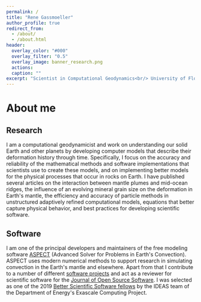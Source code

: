 ```yaml
---
permalink: /
title: "Rene Gassmoeller"
author_profile: true
redirect_from: 
  - /about/
  - /about.html
header:
  overlay_color: "#000"
  overlay_filter: "0.5"
  overlay_image: banner_research.png
  actions:
  caption: ""
excerpt: "Scientist in Computational Geodynamics<br/> University of Florida"
---
```


About me
======


Research
--------

I am a computational geodynamicist and work on understanding our solid Earth and other planets by developing computer models that describe their deformation history through time. Specifically, I focus on the accuracy and reliability of the mathematical methods and software implementations that scientists use to create these models, and on implementing better models for the physical processes that occur in rocks on Earth. I have published several articles on the interaction between mantle plumes and mid-ocean ridges, the influence of an evolving mineral grain size on the deformation in Earth's mantle, the efficiency and accuracy of particle methods in unstructured adaptively refined computational models, equations that better capture physical behavior, and best practices for developing scientific software.


Software
------

I am one of the principal developers and maintainers of the free modeling software [ASPECT](https://aspect.geodynamics.org) (Advanced Solver for
Problems in Earth's Convection). ASPECT uses modern numerical methods to support research in simulating convection in the Earth's mantle and elsewhere. Apart from that I contribute to a number of different [software projects](https://gassmoeller-test.github.io/software/) and act as a reviewer for scientific software for the [Journal of Open Source Software](https://joss.theoj.org/). I was selected as one of the 2019 [Better Scientific Software fellows](https://bssw.io/) by the IDEAS team of the Department of Energy's Exascale Computing Project.


